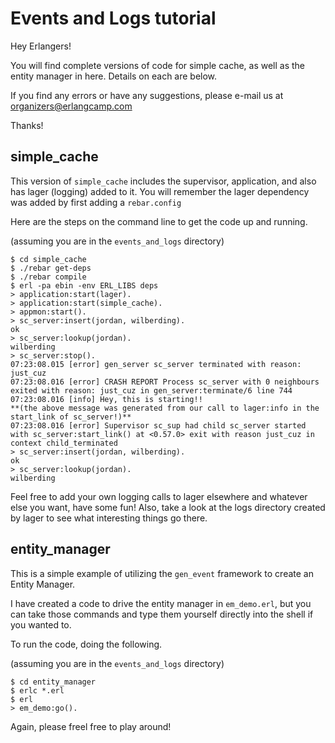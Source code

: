 Events and Logs tutorial
========================

Hey Erlangers!

You will find complete versions of code for simple cache, as well as
the entity manager in here. Details on each are below.

If you find any errors or have any suggestions, please e-mail us
at organizers@erlangcamp.com

Thanks!


## simple_cache

This version of `simple_cache` includes the supervisor, application, and
also has lager (logging) added to it. You will remember the lager
dependency was added by first adding a `rebar.config`

Here are the steps on the command line to get the code up and running.

(assuming you are in the `events_and_logs` directory)

```
$ cd simple_cache
$ ./rebar get-deps
$ ./rebar compile
$ erl -pa ebin -env ERL_LIBS deps
> application:start(lager).
> application:start(simple_cache).
> appmon:start().
> sc_server:insert(jordan, wilberding).
ok
> sc_server:lookup(jordan).
wilberding
> sc_server:stop().
07:23:08.015 [error] gen_server sc_server terminated with reason: just_cuz
07:23:08.016 [error] CRASH REPORT Process sc_server with 0 neighbours exited with reason: just_cuz in gen_server:terminate/6 line 744
07:23:08.016 [info] Hey, this is starting!!
**(the above message was generated from our call to lager:info in the start_link of sc_server!)**
07:23:08.016 [error] Supervisor sc_sup had child sc_server started with sc_server:start_link() at <0.57.0> exit with reason just_cuz in context child_terminated
> sc_server:insert(jordan, wilberding).
ok
> sc_server:lookup(jordan).
wilberding
```

Feel free to add your own logging calls to lager elsewhere and
whatever else you want, have some fun! Also, take a look at the logs
directory created by lager to see what interesting things go there.


## entity_manager

This is a simple example of utilizing the `gen_event` framework to
create an Entity Manager.

I have created a code to drive the entity manager in `em_demo.erl`, but
you can take those commands and type them yourself directly into the
shell if you wanted to.

To run the code, doing the following.

(assuming you are in the `events_and_logs` directory)

```
$ cd entity_manager
$ erlc *.erl
$ erl
> em_demo:go().
```

Again, please freel free to play around!
